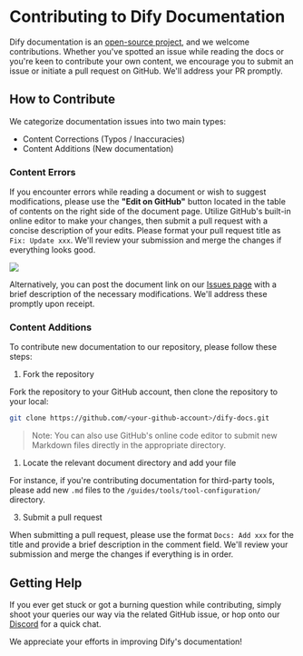 # Contributing to Dify Documentation

Dify documentation is an [open-source project](https://github.com/langgenius/dify-docs), and we welcome contributions. Whether you've spotted an issue while reading the docs or you're keen to contribute your own content, we encourage you to submit an issue or initiate a pull request on GitHub. We'll address your PR promptly.

## How to Contribute

We categorize documentation issues into two main types:

* Content Corrections (Typos / Inaccuracies)
* Content Additions (New documentation)

### Content Errors

If you encounter errors while reading a document or wish to suggest modifications, please use the **"Edit on GitHub"** button located in the table of contents on the right side of the document page. Utilize GitHub's built-in online editor to make your changes, then submit a pull request with a concise description of your edits. Please format your pull request title as `Fix: Update xxx`. We'll review your submission and merge the changes if everything looks good.

![](https://assets-docs.dify.ai/dify-enterprise-mintlify/en/community/29a6fe7b317ddb667cb3a58a8fdc4c56.png)

Alternatively, you can post the document link on our [Issues page](https://github.com/langgenius/dify-docs/issues) with a brief description of the necessary modifications. We'll address these promptly upon receipt.

### Content Additions

To contribute new documentation to our repository, please follow these steps:

1. Fork the repository

Fork the repository to your GitHub account, then clone the repository to your local:

```bash
git clone https://github.com/<your-github-account>/dify-docs.git
```

> Note: You can also use GitHub's online code editor to submit new Markdown files directly in the appropriate directory.

1. Locate the relevant document directory and add your file

For instance, if you're contributing documentation for third-party tools, please add new `.md` files to the `/guides/tools/tool-configuration/` directory.

3. Submit a pull request

When submitting a pull request, please use the format `Docs: Add xxx` for the title and provide a brief description in the comment field. We'll review your submission and merge the changes if everything is in order.

## Getting Help

If you ever get stuck or got a burning question while contributing, simply shoot your queries our way via the related GitHub issue, or hop onto our [Discord](https://discord.com/invite/8Tpq4AcN9c) for a quick chat.

We appreciate your efforts in improving Dify's documentation!
